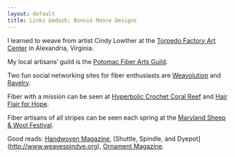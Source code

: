 ```yaml
---
layout: default
title: Links &mdash; Bonnie Moore Designs
---
```


I learned to weave from artist Cindy Lowther at the [Torpedo Factory Art Center](http://www.torpedofactory.org/artists/lowther_c.htm) in Alexandria, Virginia.

My local artisans&lsquo; guild is the [Potomac Fiber Arts Guild](http://www.potomaccraftsmenguild.org).

Two fun social networking sites for fiber enthusiasts are [Weavolution](http://www.weavolution.com) and [Ravelry](http://www.ravelry.com).

Fiber with a mission can be seen at [Hyperbolic Crochet Coral Reef](http://www.crochetcoralreef.org) and [Hair Flair for Hope](http://www.hairflairforhope.org).

Fiber artisans of all stripes can be seen each spring at the [Maryland Sheep & Wool Festival](http://www.sheepandwool.org).

Good reads: [Handwoven Magazine](http://www.interweave.com), [Shuttle, Spindle, and Dyepot] (http://www.weavespindye.org), [Ornament Magazine](http://www.ornamentmagazine.org).
